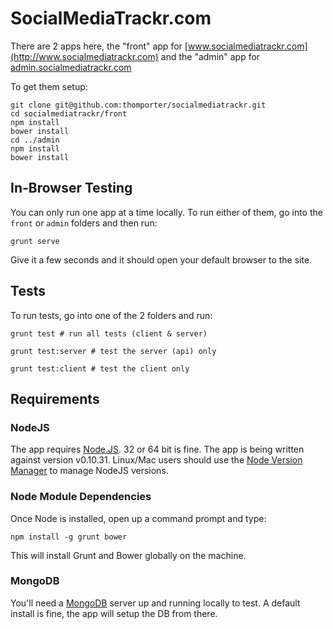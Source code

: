 # SocialMediaTrackr.com 

There are 2 apps here, the "front" app for 
[www.socialmediatrackr.com](http://www.socialmediatrackr.com)
and the "admin" app 
for [admin.socialmediatrackr.com](http://admin.socialmediatrackr.com)

To get them setup:

	git clone git@github.com:thomporter/socialmediatrackr.git
	cd socialmediatrackr/front
	npm install
	bower install
	cd ../admin
	npm install
	bower install


## In-Browser Testing

You can only run one app at a time locally.  To run either of them, go into the `front` or `admin`
folders and then run:

	grunt serve

Give it a few seconds and it should open your default browser to the site.

## Tests

To run tests, go into one of the 2 folders and run:

	grunt test # run all tests (client & server)

	grunt test:server # test the server (api) only

	grunt test:client # test the client only

## Requirements

### NodeJS
The app requires [Node.JS](http://nodejs.org/download/).  32 or 64 bit is fine. The app 
is being written against version  v0.10.31.
Linux/Mac users should use the [Node Version Manager](https://github.com/creationix/nvm) to manage
NodeJS versions.

### Node Module Dependencies

Once Node is installed, open up a command prompt and type:

	npm install -g grunt bower

This will install Grunt and Bower globally on the machine.

### MongoDB

You'll need a [MongoDB](http://www.mongodb.org/downloads) server up and running locally to test.
A default install is fine, the app will setup the DB from there.